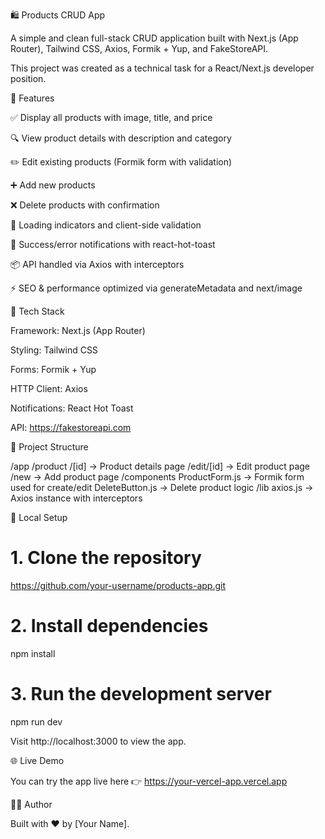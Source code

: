 🛍️ Products CRUD App

A simple and clean full-stack CRUD application built with Next.js (App Router), Tailwind CSS, Axios, Formik + Yup, and FakeStoreAPI.

This project was created as a technical task for a React/Next.js developer position.

🚀 Features

✅ Display all products with image, title, and price

🔍 View product details with description and category

✏️ Edit existing products (Formik form with validation)

➕ Add new products

❌ Delete products with confirmation

🔁 Loading indicators and client-side validation

🔔 Success/error notifications with react-hot-toast

📦 API handled via Axios with interceptors

⚡ SEO & performance optimized via generateMetadata and next/image

🧰 Tech Stack

Framework: Next.js (App Router)

Styling: Tailwind CSS

Forms: Formik + Yup

HTTP Client: Axios

Notifications: React Hot Toast

API: https://fakestoreapi.com

📁 Project Structure

/app
  /product
    /[id]         -> Product details page
    /edit/[id]    -> Edit product page
    /new          -> Add product page
/components
  ProductForm.js  -> Formik form used for create/edit
  DeleteButton.js -> Delete product logic
/lib
  axios.js        -> Axios instance with interceptors

🧪 Local Setup

# 1. Clone the repository
https://github.com/your-username/products-app.git

# 2. Install dependencies
npm install

# 3. Run the development server
npm run dev

Visit http://localhost:3000 to view the app.

🌐 Live Demo

You can try the app live here 👉 https://your-vercel-app.vercel.app

🙋‍♂️ Author

Built with ❤️ by [Your Name].

